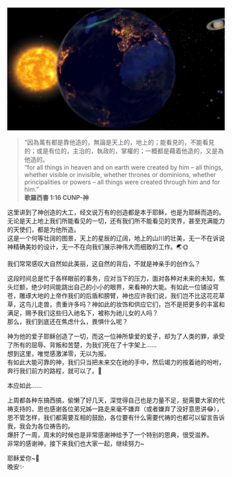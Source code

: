 ![Solar System](images/0118_solar.jpg)

> “因為萬有都是靠他造的，無論是天上的，地上的；能看見的，不能看見的；或是有位的，主治的，執政的，掌權的；一概都是藉着他造的，又是為他造的。  
“for all things in heaven and on earth were created by him – all things, whether visible or invisible, whether thrones or dominions, whether principalities or powers – all things were created through him and for him.”  
**歌羅西書 1:16 CUNP-神**  

这里讲到了神创造的大工，经文说万有的创造都是本于耶稣，也是为耶稣而造的。无论是天上地上我们所能看见的一切，还有我们所不能看见的灵界，甚至充满能力的天使们，都是为他所造。  
这是一个何等壮阔的图景，天上的星辰的辽阔，地上的山川的壮美，无一不在诉说神精确美妙的设计，无一不在向我们展示神伟大而细致的工作。🌏🌞  

我们常常感叹大自然如此美丽，这自然的背后，不就是神亲手的创作么？  

这段时间总是忙于各样眼前的事务，应对当下的压力，面对各种对未来的未知，焦头烂额，绝少时间能跳出自己的小小的眼界，来看神的大能。有如此一位铺设穹苍，雕琢大地的上帝作我们的后盾和膀臂，神也应许我们说，我们岂不比这花花草草，这鸟儿走兽，贵重许多吗？神如此的妆饰和供应它们，岂不是把更多的丰富和满足，赐予我们这些归入祂名下，被称为祂儿女的人吗？  
那么，我们到底还在焦虑什么，畏惧什么呢？  

神为他的爱子耶稣创造了一切，而这一位神所挚爱的爱子，却为了人类的罪，承受了所有的屈辱、背叛和苦楚，为我们死在了十字架上……  
想到这里，唯觉感激涕零，无以为报。  
有如此大能可靠的神，我们只当把未来交在祂的手中，然后竭力的按着祂的吩咐，奔行我们前方的路程，就可以了。🐾  

本应如此……

上周都各种东搞西搞，偷懒了好几天，深觉得自己也是力量不足，挺需要大家的代祷支持的，恩也感谢各位弟兄姊一路走来毫不嫌弃（或者嫌弃了没好意思讲😂），恩不管怎样，我们都需要互相的鼓励，各位要有什么需要代祷的也都可以留言告诉我，我会为各位祷告的。  
爆肝了一周，周末的时候也是非常感谢神给予了一个特别的恩典，很受滋养。  
非常的感谢神，接下来我们也大家一起，继续努力~  
  
耶稣爱你~💜  
晚安✨